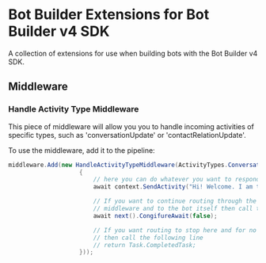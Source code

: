 # Bot Builder Extensions for Bot Builder v4 SDK

A collection of extensions for use when building bots with the Bot Builder v4 SDK.

## Middleware

### Handle Activity Type Middleware

This piece of middleware will allow you you to handle incoming activities of specific types, such as 'conversationUpdate' or 'contactRelationUpdate'.

To use the middleware, add it to the pipeline:

```cs
middleware.Add(new HandleActivityTypeMiddleware(ActivityTypes.ConversationUpdate, async (context, next) =>
                    {
                        // here you can do whatever you want to respond to the activity
                        await context.SendActivity("Hi! Welcome. I am the bot :)");

                        // If you want to continue routing through the pipeline to additional
                        // middleware and to the bot itself then call the following line.
                        await next().CongifureAwait(false);

                        // If you want routing to stop here and for no further processing to happen
                        // then call the following line
                        // return Task.CompletedTask;
                    }));
```
